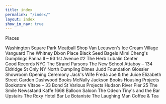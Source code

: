 ```yaml
---
title: index
permalink: "/index/"
layout: index
show_in_nav: true
---
```


Places

Washington Square Park
Meatball Shop
Van Leeuwen's Ice Cream
Village Vanguard
The Whitney
Dixon Place
Black Seed Bagels
Mimi Cheng's Dumplings
Panna II – 93 1st Avenue #2
The Herb Lubalin Center  
Good Records NYC
The Strand
Parsons The New School 
Attaboy – 134 Eldridge St
Only NY
North Dumpling
Dimes 
Judd Foundation 
Glossier Showroom 
Opening Ceremony 
Jack's Wife Freda 
Joe & the Juice 
Elizabeth Street Garden
Dashwood Books
McNally Jackson Books 
Housing Projects Bookstore 
Vitsoe – 33 Bond St
Various Projects 
Hudson River Pier 25
The Smile Newsstand 
Kaffe 1668 
Balloon Saloon 
The Odeon 
Tiny's and the Bar Upstairs
The Roxy Hotel Bar 
Le Botaniste 
The Laughing Man Coffee & Tea 



